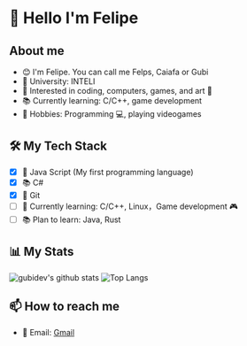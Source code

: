 # 👋 Hello I'm Felipe

## About me

- 😊 I'm Felipe. You can call me Felps, Caiafa or Gubi
- 🏫 University: INTELI
- 🧠 Interested in coding, computers, games, and art 🧪
- 📚 Currently learning: C/C++, game development
- 🏓 Hobbies: Programming 💻, playing videogames

## 🛠️ My Tech Stack

- [x] 🐍 Java Script (My first programming language)
- [x] 📚 C#
- [x] 🌳 Git
- [ ] 🐧 Currently learning: C/C++, Linux，Game development 🎮
- [ ] 📚 Plan to learn: Java, Rust

## 📊 My Stats

<!-- ![gubidev's GitHub stats](https://github-readme-stats.vercel.app/api?username=gubidev&show_icons=true&theme=radical)
![Top Langs](https://github-readme-stats.vercel.app/api/top-langs/?username=gubidev&layout=compact&theme=radical) -->
![gubidev's github stats](https://github-readme-stats.vercel.app/api?username=gubidev&show_icons=true&theme=transparent&include_all_commits=true&count_private=true&line_height=20) ![Top Langs](https://github-readme-stats.vercel.app/api/top-langs/?username=gubidev&theme=transparent&layout=compact&hide=html,css,javascript)

## 📫 How to reach me

- 📧 Email: [Gmail](mailto:felipecaiafa0704@gmail.com)

